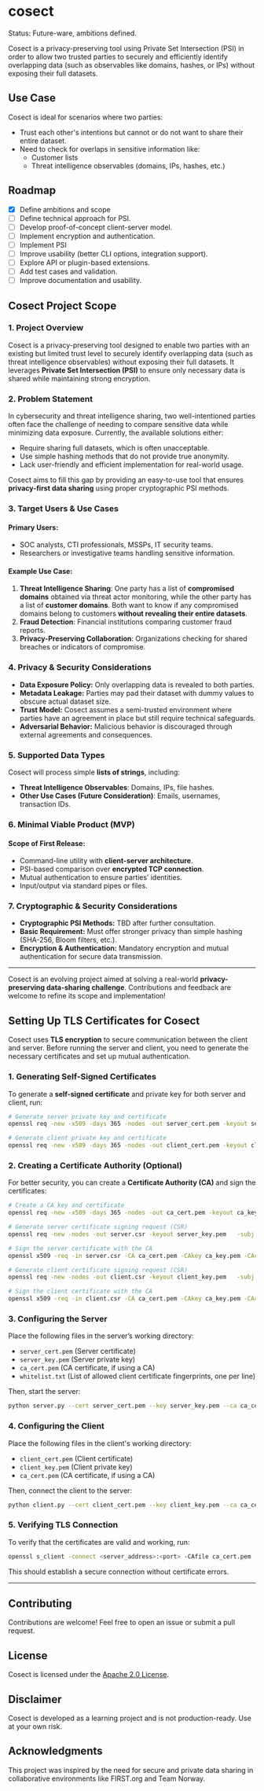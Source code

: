 # cosect

Status: Future-ware, ambitions defined.

Cosect is a privacy-preserving tool using Private Set Intersection (PSI) in order to allow two trusted parties to securely and efficiently identify overlapping data (such as observables like domains, hashes, or IPs) without exposing their full datasets.

## Use Case
Cosect is ideal for scenarios where two parties:
- Trust each other's intentions but cannot or do not want to share their entire dataset.
- Need to check for overlaps in sensitive information like:
  - Customer lists
  - Threat intelligence observables (domains, IPs, hashes, etc.)

## Roadmap
- [x] Define ambitions and scope
- [ ] Define technical approach for PSI.
- [ ] Develop proof-of-concept client-server model.
- [ ] Implement encryption and authentication.
- [ ] Implement PSI
- [ ] Improve usability (better CLI options, integration support).
- [ ] Explore API or plugin-based extensions.
- [ ] Add test cases and validation.
- [ ] Improve documentation and usability.

## Cosect Project Scope

### **1. Project Overview**
Cosect is a privacy-preserving tool designed to enable two parties with an existing but limited trust level to securely identify overlapping data (such as threat intelligence observables) without exposing their full datasets. It leverages **Private Set Intersection (PSI)** to ensure only necessary data is shared while maintaining strong encryption.

### **2. Problem Statement**
In cybersecurity and threat intelligence sharing, two well-intentioned parties often face the challenge of needing to compare sensitive data while minimizing data exposure. Currently, the available solutions either:
- Require sharing full datasets, which is often unacceptable.
- Use simple hashing methods that do not provide true anonymity.
- Lack user-friendly and efficient implementation for real-world usage.

Cosect aims to fill this gap by providing an easy-to-use tool that ensures **privacy-first data sharing** using proper cryptographic PSI methods.

### **3. Target Users & Use Cases**
#### **Primary Users:**
- SOC analysts, CTI professionals, MSSPs, IT security teams.
- Researchers or investigative teams handling sensitive information.

#### **Example Use Case:**
1. **Threat Intelligence Sharing**: One party has a list of **compromised domains** obtained via threat actor monitoring, while the other party has a list of **customer domains**. Both want to know if any compromised domains belong to customers **without revealing their entire datasets**.
2. **Fraud Detection**: Financial institutions comparing customer fraud reports.
3. **Privacy-Preserving Collaboration**: Organizations checking for shared breaches or indicators of compromise.

### **4. Privacy & Security Considerations**
- **Data Exposure Policy:** Only overlapping data is revealed to both parties.
- **Metadata Leakage:** Parties may pad their dataset with dummy values to obscure actual dataset size.
- **Trust Model:** Cosect assumes a semi-trusted environment where parties have an agreement in place but still require technical safeguards.
- **Adversarial Behavior:** Malicious behavior is discouraged through external agreements and consequences.

### **5. Supported Data Types**
Cosect will process simple **lists of strings**, including:
- **Threat Intelligence Observables**: Domains, IPs, file hashes.
- **Other Use Cases (Future Consideration)**: Emails, usernames, transaction IDs.

### **6. Minimal Viable Product (MVP)**
#### **Scope of First Release:**
- Command-line utility with **client-server architecture**.
- PSI-based comparison over **encrypted TCP connection**.
- Mutual authentication to ensure parties’ identities.
- Input/output via standard pipes or files.

### **7. Cryptographic & Security Considerations**
- **Cryptographic PSI Methods:** TBD after further consultation.
- **Basic Requirement:** Must offer stronger privacy than simple hashing (SHA-256, Bloom filters, etc.).
- **Encryption & Authentication:** Mandatory encryption and mutual authentication for secure data transmission.

---
Cosect is an evolving project aimed at solving a real-world **privacy-preserving data-sharing challenge**. Contributions and feedback are welcome to refine its scope and implementation!

## Setting Up TLS Certificates for Cosect

Cosect uses **TLS encryption** to secure communication between the client and server. Before running the server and client, you need to generate the necessary certificates and set up mutual authentication.

### **1. Generating Self-Signed Certificates**
To generate a **self-signed certificate** and private key for both server and client, run:

```bash
# Generate server private key and certificate
openssl req -new -x509 -days 365 -nodes -out server_cert.pem -keyout server_key.pem   -subj "/CN=Cosect Server"

# Generate client private key and certificate
openssl req -new -x509 -days 365 -nodes -out client_cert.pem -keyout client_key.pem   -subj "/CN=Cosect Client"
```

### **2. Creating a Certificate Authority (Optional)**
For better security, you can create a **Certificate Authority (CA)** and sign the certificates:

```bash
# Create a CA key and certificate
openssl req -new -x509 -days 365 -nodes -out ca_cert.pem -keyout ca_key.pem   -subj "/CN=Cosect CA"

# Generate server certificate signing request (CSR)
openssl req -new -nodes -out server.csr -keyout server_key.pem   -subj "/CN=Cosect Server"

# Sign the server certificate with the CA
openssl x509 -req -in server.csr -CA ca_cert.pem -CAkey ca_key.pem -CAcreateserial   -out server_cert.pem -days 365

# Generate client certificate signing request (CSR)
openssl req -new -nodes -out client.csr -keyout client_key.pem   -subj "/CN=Cosect Client"

# Sign the client certificate with the CA
openssl x509 -req -in client.csr -CA ca_cert.pem -CAkey ca_key.pem -CAcreateserial   -out client_cert.pem -days 365
```

### **3. Configuring the Server**
Place the following files in the server’s working directory:
- `server_cert.pem` (Server certificate)
- `server_key.pem` (Server private key)
- `ca_cert.pem` (CA certificate, if using a CA)
- `whitelist.txt` (List of allowed client certificate fingerprints, one per line)

Then, start the server:

```bash
python server.py --cert server_cert.pem --key server_key.pem --ca ca_cert.pem
```

### **4. Configuring the Client**
Place the following files in the client's working directory:
- `client_cert.pem` (Client certificate)
- `client_key.pem` (Client private key)
- `ca_cert.pem` (CA certificate, if using a CA)

Then, connect the client to the server:

```bash
python client.py --cert client_cert.pem --key client_key.pem --ca ca_cert.pem --server <server_address>
```

### **5. Verifying TLS Connection**
To verify that the certificates are valid and working, run:

```bash
openssl s_client -connect <server_address>:<port> -CAfile ca_cert.pem -cert client_cert.pem -key client_key.pem
```

This should establish a secure connection without certificate errors.

---

## Contributing
Contributions are welcome! Feel free to open an issue or submit a pull request.

## License
Cosect is licensed under the [Apache 2.0 License](LICENSE).

## Disclaimer
Cosect is developed as a learning project and is not production-ready. Use at your own risk.

## Acknowledgments
This project was inspired by the need for secure and private data sharing in collaborative environments like FIRST.org and Team Norway.
